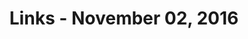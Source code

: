 ---
title: Links - November 02, 2016
layout: links
category: links
articles:
  - title: "Uncertainty Wednesday: Limits on Explanations (Turing and Gödel)"
    author: Albert Wenger
    source: Continuations
    url: http://continuations.com/post/152638520930/uncertainty-wednesday-limits-on-explanations
    note: Whether we like it or not, Turing and Gödel proved that there is irreducible uncertainty in the world, and when we build models and explanations, we need to keep that in mind.
    tags:
        - Philosophy
  - title: What else are we getting wrong?
    author: Dan Ghica
    url: http://danghica.blogspot.com/2016/09/what-else-are-we-getting-wrong.html
    note: I agree with Ghica. We need research into whether strong, static type systems help or hurt. When do we pick which? The issue is that any empirical study would have to control for training, use case, and many other variables. The end result would be to artificially recreate industry, which is basically impossible.
    tags:
        - Programming
  - title: I don't understand Python's Asyncio
    author: Armin Ronacher
    url: http://lucumr.pocoo.org/2016/10/30/i-dont-understand-asyncio/
    note: Me either.
    tags:
        - Programming
        - Python
  - title: Want More Startups? Build a Better Safety Net
    author: Noah Smith
    source: Bloomberg View
    url: https://www.bloomberg.com/view/articles/2016-10-28/want-more-startups-build-a-better-safety-net
    note: The argument is easy, make it cheaper to take risks, and more people will take risks. Incentives.
    tags:
        - Startups
        - Economics
  - title: An Email History of the 2001 iPod Launch
    author: Steven Levy
    source: Backchannel
    url: https://backchannel.com/an-email-history-of-the-2001-ipod-launch-709b3ac4ea03
    note: 15 years went by quickly. I remember my first iPod, back in 2004. Hearing a bit of what the future looked like back then is worthwhile.
    tags:
        - Technology
        - History
  - title: "The iPad: it’s for everyone else (2010)"
    author: Ben Thompson
    source: Stratechery
    url: https://stratechery.com/2010/the-ipad-its-for-everyone-else/
    note: History definitely rhymes! "...here’s the deal. Most people aren’t power users" is exactly what I've been thinking the past 5 days after the Mac release event. I am convinced that this generation of MBPs will sell well. Even if I am not buying one, the majority will.
    tags:
        - Business
        - Technology
  - title: Paint Drip People
    author: Kent Beck
    url: https://www.facebook.com/notes/kent-beck/paint-drip-people/1226700000696195
    note: Don't be a generalist, and don't be T-shaped. Be a paint drip.
    tags:
        - Management
        - Education

  - title: And Then They Came for Me...
    author: Mark Suster
    source: Both Sides of The Table
    url: https://bothsidesofthetable.com/and-then-they-came-for-me-ee970a6112c1
    note: Not much needs to be said about this, but Mark Suster makes great arguments about why backing Trump is completely wrong.
    tags:
        - Politics
        - History
        - Culture
  - title: "Behind the Mask: Scenes From Nicaragua's Sandinista Revolution"
    author: James Estrin
    source: The New York Times
    url: http://lens.blogs.nytimes.com/2016/10/31/behind-the-mask-scenes-from-nicaraguas-sandinista-revolution/
    note: Growing up in Costa Rica, I somewhat lived with the after-effects of the revolution. A large portion of the population in Costa Rica is from Nicaragua (somewhere between 5%-10%, <a href="https://es.wikipedia.org/wiki/Inmigraci%C3%B3n_nicarag%C3%BCense_en_Costa_Rica">according to Wikipedia</a>) and while I have heard some stories, and learned a bit about this in school, I feel like I should make an effort and learn the history of my own "other".
    tags:
        - Photography
        - History
  - title: "So Where Are We on the ‘S-curve’ for PC Devices"
    source: a16z (podcast)
    url: http://a16z.com/2016/10/29/pc-devices-architectures-ecosystems/
    note: The big question about technology today is who will be the leader for the next platform. As usual, great insights from the Andreessen Horowitz hallway.
    tags:
        - Podcasts
        - Technology
---